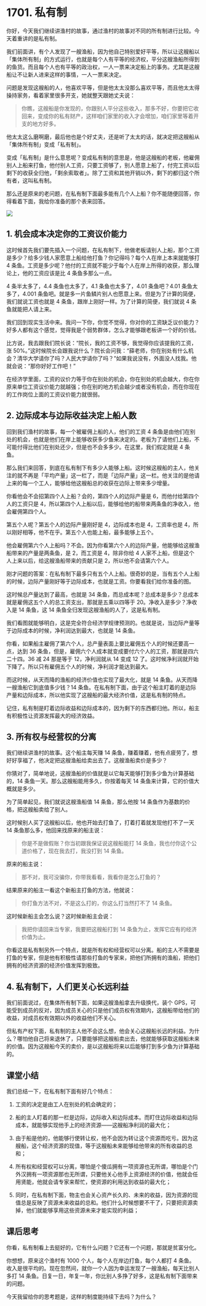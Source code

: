 # 1701. 私有制
你好，今天我们继续讲渔村的故事，通过渔村的故事对不同的所有制进行比较。今天着重讲的是私有制。

我们前面讲，有个人发现了一艘渔船，因为他自己特别爱好平等，所以让这艘船以「集体所有制」的方式运行，也就是每个人有平等的经济权，平分这艘渔船所得到的鱼货。而且每个人也有平等的政治权，一人一票来决定船上的事务。尤其是这艘船让不让新人进来这样的事情，一人一票来决定。

问题是发现这艘船的人，他喜欢平等，但是他太太没那么喜欢平等，而且他太太得操持家务，看着家里很多开支，她就整天跟她丈夫说：

> 你瞧，这艘船是你发现的，你跟别人平分这些收入，那多不好，你要把它收回来，变成你的私有财产，这样咱们家里的收入才会增加，咱们家里等着开支的地方好多。

他太太这么磨啊磨，最后他也是个好丈夫，还是听了太太的话，就决定把这艘船从「集体所有制」变成「私有制」。

变成「私有制」是什么意思呢？变成私有制的意思是，他是这艘船的老板，他雇佣别人上船来打鱼，他付别人工资，只要工资够了，别人愿意上船了，付完工资以后剩下的收获全归他，「剩余索取者」。除了工资和其他开销以外，剩下的都归这个所有者，这叫私有制。

那么还是原来的老问题，在私有制下面最多能有几个人上船？你不能随便回答，你得看着下面，我给你准备的那个表来回答。

![](https://raw.githubusercontent.com/dalong0514/selfstudy/master/%E5%9B%BE%E7%89%87%E9%93%BE%E6%8E%A5%E5%BA%93/%E8%96%9B%E5%85%86%E4%B8%B0/1701.jpg)

## 1. 机会成本决定你的工资议价能力

这时候首先我们要先插入一个问题，在私有制下，他做老板请别人上船，那个工资是多少？给多少钱人家愿意上船给他打鱼？你记得吗？每个人在岸上本来就能够打 4 条鱼。工资是多少呢？他付的工资就不能少于每个人在岸上所得的收获，那么理论上，他的工资应该是比 4 条鱼多那么一点。

4 条半太多了，4.4 条鱼也太多了，4.1 条鱼也太多了，4.01 条鱼吧？4.01 条鱼太多了，4.001 条鱼吧。就是多一片鱼鳞片别人也愿意上来。但是为了计算的简便，我们就说工资也就是 4 条鱼，跟岸上刚好一样。为了计算的简便，我们就说 4 条鱼就能把人请上来。

我们回到现实生活中来。我问一下你，你觉不觉得，你对你的工资缺乏议价能力？好多人都有这个感觉，觉得我是个弱势群体，怎么才能够跟老板讲一个好的价钱。

比方说，我去跟我们院长说：“院长，我的工资不够，我觉得你应该提我的工资，涨 50%。”这时候院长会跟我说什么？院长会问我：“薛老师，你在别处有什么机会？清华大学请你了吗？人民大学请你了吗？”如果我说没有，外面没人找我。他就会说：“那你好好工作吧！”

在经济学里面，工资的议价力等于你在别处的机会，你在别处的机会越大，你在你原来单位工资议价能力就越强；你在别的地方机会越少或者没有机会，而在你现在的工作岗位上面的工资议价能力就很弱。

## 2. 边际成本与边际收益决定上船人数

回到我们渔村的故事，每一个被雇佣上船的人，他们的工资 4 条鱼是由他们在别处的机会，也就是他们在岸上能够收获多少鱼来决定的。老板为了请他们上船，不可能付得比他们在别处还少，但是也不会多多少。在这里，我们假定就是 4 条鱼。

那么我们来回答，到底在私有制下有多少人能够上船。这时候这艘船的主人，他关注的就不再是「平均产量」这一栏了，而是「边际产量」这一栏。他关注的是他请上来的每一个工人，能够给他这艘船总的收获在边际上带来多少增量。

你看他会不会招第四个人上船？会的，第四个人的边际产量是 6，而他付给第四个人的工资只是 4，所以第四个人上船以后，能够给他的船带来两条鱼的净收入，他会雇佣第四个人。

第五个人呢？第五个人的边际产量刚好是 4，边际成本也是 4，工资率也是 4，所以刚好相等，他不在乎。第五个人也能上船，最多能够上五个。

他会雇佣第六个人上船吗？不会。因为你看第六个人的边际产量，他能够给这艘渔船带来的产量是两条鱼，是 2，而工资是 4，除非你给 4 人家不上船，但是这个人上来以后，给这艘渔船带来的贡献只是 2，所以他不会请第六个人。

刚才问题的答案：在私有制下最多只有五个人上船。很奇妙的是，当有五个人上船的时候，边际产量刚好等于边际成本，也就是工资。你要看我们给你准备的图。

这时候总产量达到了最高，也就是 34 条鱼，而总成本呢？总成本是多少？总成本就是雇佣这五个人的总工资支出，那就是五乘以四等于 20。净收入是多少？净收入是 14 条鱼，这 14 条鱼全归发现这艘渔船的人了，这是私有制。

我们看图就能够明白，这是完全符合经济学规律预测的。也就是说，当边际产量等于边际成本的时候，净利润达到最大，也就是 14 条鱼。

你看，如果船主雇佣了第六个人，总产量表面上要比雇佣五个人的时候还要高一点，达到 36 条鱼，但是，雇佣六个人成本就变成要付六个人的工资，那就是四六二十四。36 减 24 那是等于 12，净利润就从 14 变成 12 了。这时候净利润就开始下降了。所以只有雇佣五个人的时候，净利润才能达到最大。

而这时候，从天而降的渔船的经济价值也实现了最大化，就是 14 条鱼。从天而降一艘渔船它到底值多少钱？14 条鱼。在私有制下面，由于这个船主盯着的是边际产量和边际成本，所以他实现了这艘船的最大经济价值，这是私有制的特点。

记住，私有制是盯着边际收益和边际成本的，因为剩下的东西都归他。所以，船主有积极性让资源发挥最大的经济效益。

## 3. 所有权与经营权的分离

我们继续讲渔村的故事。这个船主每天赚 14 条鱼，赚着赚着，他有点疲劳了，想好好享福了，他决定把这艘渔船给卖出去了。这艘渔船卖价是多少？

你猜对了，简单地说，这艘渔船的价值就是以它每天能够打到多少鱼为计算基础的，14 条鱼一天。那么这艘船能用多久，你按着每天 14 条鱼来计算，它的价值大概就是多少。

为了简单起见，我们就说这艘渔船值 14 条鱼，那么他按 14 条鱼作为基数的价格，把这艘船卖给了别人。

这时候别人买了这艘船以后，他也开始去打鱼了，打着打着就发现他打不了一天 14 条鱼那么多，他回来找原来的船主说：

> 你是不是做假账？你当初跟我保证说这艘船能打 14 条鱼，我也付你这个公道价格了，现在我去打，我没打到 14 条鱼。

原来的船主说：

> 那不对，我可没骗你，你带我看看，我看你是怎么打鱼的？

结果原来的船主一看这个新船主打鱼的方法，他就说：

> 你打鱼方法不对，不是这么打的，你这么打当然打不了 14 条鱼。

这时候新船主会怎么说？这时候新船主会说：

> 我把你请回来当专家，我要把这艘船打到 14 条鱼为止，发挥它应有的经济价值为止。

你看这是私有制另外一个特点，就是所有权和经营权可以分离。船的主人不需要是打鱼的专家，但是他有积极性请那些打鱼的专家来，把他们所拥有的渔船，把他们拥有的经济资源的经济价值发挥到极致。

## 4. 私有制下，人们更关心长远利益

我们前面说过，在集体所有制下面，如果这艘渔船拿去升级换代，装个 GPS，可能受到成员的反对，因为成员关心的只是他们成员权有效期内，这艘船带给他们的收益，对成员权有效期以外的收益他们不关心。

但私有产权下面，私有制的主人他不会这么想，他会关心这艘船长远的利益。为什么？哪怕他自己将来退休了，只要能够把这艘船卖出去，他就能够获取这艘船未来的价值。因为这艘船今天的卖价，是以这艘船将来以后能够打到多少鱼为计算基础的。

## 课堂小结

我们总结一下，在私有制下面有好几个特点：

1. 工资的决定是由工人在别处的机会确定的；

2. 船的主人盯着的那一栏是边际，边际收入和边际成本。而盯住边际收益和边际成本，就能够实现他手上的经济资源——这艘船净利润的最大化；

3. 由于船是他的，他能够行使转让权，他不会因为转让这个资源而吃亏。因为这艘船，这个经济资源的现值，等于这艘船未来能够给他带来的所有收益的总和；

4. 所有权和经营权可以分离，哪怕是个傻瓜拥有一项资源也无所谓，哪怕是个门外汉拥有一项资源那也无所谓，只要他关心他手上资源经济的价值，他就会任用贤能，他就会请专家来帮忙，使资源的利用达到收益的最大化；

5. 同时，在私有制下面，物主也会关心资产长久的、未来的收益，因为资源的现值总是反映了资源未来收益的总和。他们什么时候想要不干了，只要把资源卖掉，他们就能够享用这些资源未来才能实现的利益；

## 课后思考

你看，私有制看上去挺好的，它有什么问题？它还有一个问题，那就是贫富分化。

你想想，原来这个渔村有 1000 个人，每个人在岸边打鱼，每个人都打 4 条鱼。收入是很平均的。现在忽然间，就你一个人因为幸运发现了一艘渔船，每天比别人多打 14 条鱼。日复一日，年复一年，你比别人多挣了好多，这是私有制下面带来的问题。

今天我留给你的思考题是，这样的制度能持续下去吗？为什么？




